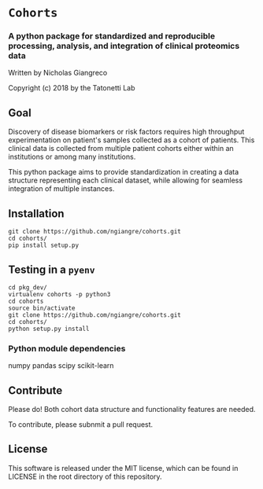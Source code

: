 # `Cohorts`

### A python package for standardized and reproducible processing, analysis, and integration of clinical proteomics data

Written by Nicholas Giangreco

Copyright (c) 2018 by the Tatonetti Lab

## Goal

Discovery of disease biomarkers or risk factors requires high throughput experimentation on patient's samples collected as a cohort of patients. This clinical data is collected from multiple patient cohorts either within an institutions or among many institutions. 

This python package aims to provide standardization in creating a data structure representing each clinical dataset, while allowing for seamless integration of multiple instances.


## Installation

```
git clone https://github.com/ngiangre/cohorts.git
cd cohorts/
pip install setup.py
```

## Testing in a `pyenv`

```
cd pkg_dev/
virtualenv cohorts -p python3
cd cohorts
source bin/activate
git clone https://github.com/ngiangre/cohorts.git
cd cohorts/
python setup.py install
```

### Python module dependencies

numpy
pandas
scipy
scikit-learn


## Contribute

Please do! Both cohort data structure and functionality features are needed. 

To contribute, please subnmit a pull request.

## License

This software is released under the MIT license, which can be found in LICENSE in the root directory of this repository.

